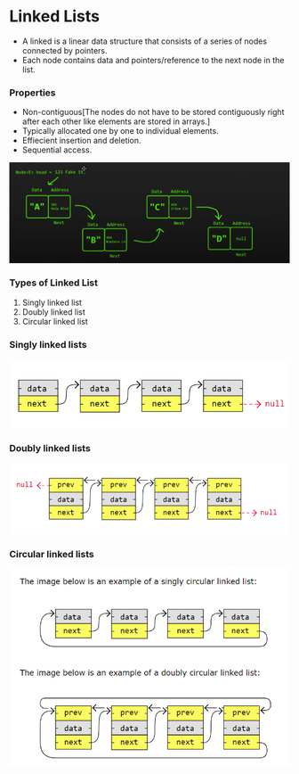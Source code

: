 # **Linked Lists**

- A linked is a linear data structure that consists of a series of nodes connected by pointers.
- Each node contains data and pointers/reference to the next node in the list.

### Properties
- Non-contiguous[The nodes do not have to be stored contiguously right after each other like elements are stored in arrays.]
- Typically allocated one by one to individual elements.
- Effiecient insertion and deletion.
- Sequential access.

![alttext](/Linked%20Lists/image.png)

### Types of Linked List
1. Singly linked list
2. Doubly linked list 
3. Circular linked list
   

### Singly linked lists
![alttext](/Linked%20Lists/singlyLinkedList.png)

### Doubly linked lists
![alttext](/Linked%20Lists/doubly.png)

### Circular linked lists
![alttext](/Linked%20Lists/circular.png)
